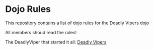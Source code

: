Dojo Rules
==========

This repository contains a list of dojo rules for the Deadly Vipers dojo

All members shoud read the rules!

The DeadlyViper that started it all: [Deadly Vipers](https://github.com/deadlyvipers)

